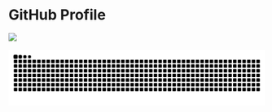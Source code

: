 # GitHub Profile

<img src="https://readme-typing-svg.demolab.com?font=Inconsolata&weight=500&size=60&duration=4000&pause=300&color=008cff&center=true&vCenter=true&multiline=true&repeat=false&random=false&width=1600&height=300&lines=%20%20%20Hello+there,+I'm+Hassan;%20%20%20and+I'm+studying+computer+%26+communications+engineering" width="70%" />

![GitHub Contribution Grid Snake Dark SVG](assets/snake.svg)
